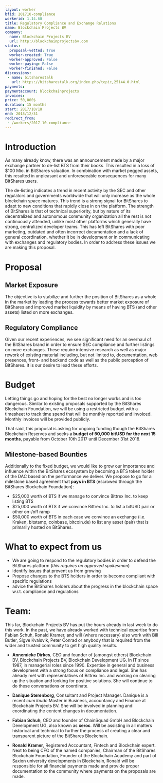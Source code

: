 ```yaml
---
layout: worker
bfid: 201710-compliance
workerid: 1.14.60
title: Regulatory Compliance and Exchange Relations
name: Blockchain Projects BV
company:
  name: Blockchain Projects BV
  url: http://blockchainprojectsbv.com
status:
  proposal-vetted: True
  worker-created: True
  worker-approved: False
  worker-paying: False
  worker-finished: False
discussions:
 - name: bitsharestalk
   url: https://bitsharestalk.org/index.php/topic,25144.0.html
payments:
paymentaccount: blockchainprojects
invoices:
price: 50,000$
duration: 15 months
start: 2017/10/18
end: 2018/12/31
redirect_from: 
 - /workers/2017-10-compliance
---
```


# Introduction

As many already know, there was an announcement made by a major exchange
partner to de-list BTS from their books. This resulted in a loss of $100
Mio. in BitShares valuation. In combination with market pegged assets,
this resulted in unpleasant and unforeseeable consequences for many
BitShares users.

The de-listing indicates a trend in recent activity by the SEC and other
regulators and governments worldwide that will only increase as the
whole blockchain space matures. This trend is a strong signal for
BitShares to adapt to new conditions that rapidly close in on the
platform. The strength of BitShares is that of technical superiority,
but by nature of its decentralized and autonomous community organization
all the rest is not continuously attended, unlike most other platforms
which generally have strong, centralized developer teams. This has left
BitShares with poor marketing, outdated  and often incorrect
documentation and a lack of general coordination, whether it be in
development or in communicating with exchanges and regulatory bodies. In
order to address these issues we are making this proposal.

# Proposal

## Market Exposure

The objective is to stabilize and further the position of BitShares as a
whole in the market by leading the process towards better market
exposure of BitShares and improved market liquidity by means of having
BTS (and other assets) listed on more exchanges.

## Regulatory Compliance

Given our recent experiences, we see significant need for an overhaul of
the BitShares brand in order to ensure SEC compliance and further
listings on more exchanges. These require intensive research as well as
major rework of existing material including, but not limited to,
documentation, web presences, front- and backend code as well as the
public perception of BitShares. It is our desire to lead these efforts.

# Budget

Letting things go and hoping for the best no longer works and is too
dangerous. Similar to existing proposals supported by the BitShares
Blockchain Foundation, we will be using a restricted budget with a
timesheet to track time spend that will be monthly reported and
invoiced. Monthly invoices will be provided publicly.

That said, this proposal is asking for ongoing funding though the
BitShares Blockchain Reserves and seeks a **budget of 50,000 bitUSD for
the next 15 months**, payable from October 10th 2017 until December 31st
2018.

## Milestone-based Bounties

Additionally to the fixed budget, we would like to grow our importance
and influence within the BitShares ecosystem by becoming a BTS token
holder of the DAC based on the performance we deliver. We propose to go
for a milestone based agreement that **pays in BTS** (escrowed
through the BitShares Blockchain Foundation):

* $25,000 worth of BTS if we manage to convince Bittrex Inc. to keep listing BTS
* $25,000 worth of BTS if we convince Bittrex Inc. to list a bitUSD pair
  or other on-/off ramp
* $50,000 worth of BTS in each case we convince an exchange
  (i.e. Kraken, bitstamp, coinbase, bitcoin.de) to list any asset (pair)
  that is primarily hosted on BitShares.

# What to expect from us

* We are going to respond to the regulatory bodies in order to defend
  the BitShares platform (*this requires an approved spokesman*)
* Identify issues that prevent us from growing
* Propose changes to the BTS holders in order to become compliant with
  specific regulations
* advice the BitShares holders about the progress in the blockchain
  space w.r.t. compliance and regulations

# Team:

This far, Blockchain Projects BV has put the hours already in last week
to do this work. In the past, we have already worked with technical
expertise from Fabian Schuh, Ronald Kramer, and will (where necessary)
also work with Bill Butler, Sigve Kvalsvik, Peter Conrad or anybody
that is required from the wider and trusted community to get high
quality results.

* **Annemieke Dirkes**, CEO and founder of (amongst others) Blockchain
  BV, Blockchain Projects BV, Blockchain Development UG. In IT since
  1987, in managerial roles since 1990. Expertise in general and business
  development with a strong focus on compliance and legal. She has
  already met with representatives of Bittrex Inc. and working on clearing
  up the situation and looking for positive solutions. She will continue
  to do these conversations or coordinate.

* **Danique Sterenborg**, Consultant and Project Manager. Danique is a
  recent *cum laude* Master in Business, accountancy and Finance at
  Blockchain Projects BV. She will be involved in planning and
  coordinating the content changes in documentation.

* **Fabian Schuh**, CEO and founder of ChainSquad GmbH and Blockchain
  Development UG, also known as **xeroc**. Will be assisting in all
  matters historical and technical to further the process of creating a
  clear and transparent picture of the BitShares Blockchain.

* **Ronald Kramer**, Registered Accountant, Fintech and Blockchain
  expert. Next to being CFO of the named companies, Chairman of the
  BitShares Blockchain Foundation, Founder of the Blockchain Academy and
  part of Saxion university developments in Blockchain, Ronald will be
  responsible for all financial payments made and provide proper
  documentation to the community where payments on the proposals are made.
